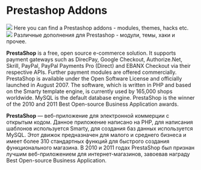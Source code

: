 # Prestashop Addons #
![](http://www.russiahouse.org/images/usa-flag-icon-12b.gif) Here you can find a Prestashop addons - modules, themes, hacks etc.<br>
![](http://www.ksamoletu.ru/img/rus.gif) Различные дополнения для Prestashop - модули, темы, хаки и прочее.

**PrestaShop** is a free, open source e-commerce solution. It supports payment gateways such as DirecPay, Google Checkout, Authorize.Net, Skrill, PayPal, PayPal Payments Pro (Direct) and EBANX Checkout via their respective APIs. Further payment modules are offered commercially. PrestaShop is available under the Open Software License and officially launched in August 2007. The software, which is written in PHP and based on the Smarty template engine, is currently used by 165,000 shops worldwide. MySQL is the default database engine. PrestaShop is the winner of the 2010 and 2011 Best Open-source Business Application awards.

**PrestaShop** — веб-приложение для электронной коммерции с открытым кодом. Данное приложение написано на PHP, для написания шаблонов используется Smarty, для создания баз данных используется MySQL. Этот движок предназначен для малого и среднего бизнеса и имеет более 310 стандартных функций для быстрого создания функционального магазина. В 2010 и 2011 годах PrestaShop был признан лучшим веб-приложением для интернет-магазинов, завоевав награду Best Open-source Business Application.
